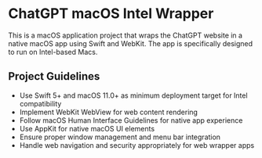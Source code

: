 <!-- Use this file to provide workspace-specific custom instructions to Copilot. For more details, visit https://code.visualstudio.com/docs/copilot/copilot-customization#_use-a-githubcopilotinstructionsmd-file -->

# ChatGPT macOS Intel Wrapper

This is a macOS application project that wraps the ChatGPT website in a native macOS app using Swift and WebKit. The app is specifically designed to run on Intel-based Macs.

## Project Guidelines

- Use Swift 5+ and macOS 11.0+ as minimum deployment target for Intel compatibility
- Implement WebKit WebView for web content rendering
- Follow macOS Human Interface Guidelines for native app experience
- Use AppKit for native macOS UI elements
- Ensure proper window management and menu bar integration
- Handle web navigation and security appropriately for web wrapper apps
